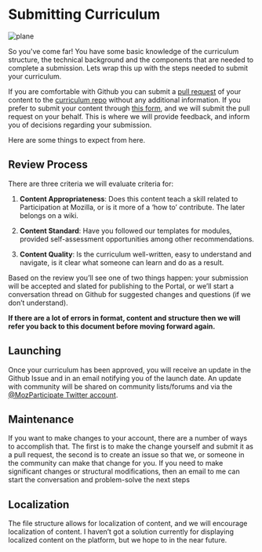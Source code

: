 # Submitting Curriculum

![plane](https://farm3.staticflickr.com/2618/5703519506_b091a256dd_z.jpg)

So you've come far!  You have some basic knowledge of the curriculum structure, the technical background and the components that are needed to complete a submission.  Lets wrap this up with the steps needed to submit your curriculum.

If you are comfortable with Github you can submit a [pull request](https://help.github.com/articles/creating-a-pull-request/) of your content to the [curriculum repo](https://github.com/emmairwin/community_curriculum) without any additional information.   If you prefer to submit your content through [this form](), and we will submit the pull request on  your behalf.  This is where we will provide feedback, and inform you of decisions regarding your submission.

Here are some things to expect from here.

## Review Process


There are three criteria we will evaluate criteria for:

1. **Content Appropriateness**:  Does this content teach a skill related to Participation at Mozilla, or is it more of a ‘how to’ contribute.  The later belongs on a wiki.

2. **Content Standard**:  Have you followed our templates for modules, provided self-assessment opportunities among other recommendations.
 
3. **Content Quality**:   Is the curriculum well-written, easy to understand and navigate, is it clear what someone can learn and do as a result. 

Based on the review  you’ll see one of two things happen: your submission will be accepted and slated for publishing to the Portal, or we’ll start a conversation thread on Github for suggested changes and questions (if we don’t understand).  

**If there are a lot of errors in format, content and structure then we will refer you back to this document before moving forward again.**

## Launching


Once your curriculum has been approved, you will receive an update in the Github Issue and in an email notifying you of the launch date.  An update with community will be shared on community lists/forums and via the [@MozParticipate Twitter account](https://twitter.com/MozParticipate/).

## Maintenance

If you want to make changes to your account, there are a number of ways to accomplish that.  The first is to make the change yourself and submit it as a pull request, the second is to create an issue so that we, or someone in the community can make that change for you.  If you need to make significant changes or structural modifications, then an email to me can start the conversation and problem-solve the next steps

## Localization

The file structure allows for localization of content, and we will encourage localization of content.  I haven’t got a solution currently for displaying localized content on the platform, but we hope to in the near future.


 
